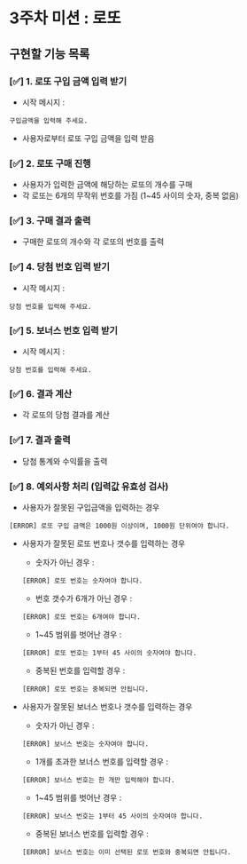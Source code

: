 # 3주차 미션 : 로또 
## 구현할 기능 목록

### [✅] 1. 로또 구입 금액 입력 받기
* 시작 메시지 :
```
구입금액을 입력해 주세요.
```
* 사용자로부터 로또 구입 금액을 입력 받음

### [✅] 2. 로또 구매 진행
* 사용자가 입력한 금액에 해당하는 로또의 개수를 구매
* 각 로또는 6개의 무작위 번호를 가짐 (1~45 사이의 숫자, 중복 없음)

### [✅] 3. 구매 결과 출력
* 구매한 로또의 개수와 각 로또의 번호를 출력

### [✅] 4. 당첨 번호 입력 받기
* 시작 메시지 :
```
당첨 번호를 입력해 주세요.
```

### [✅] 5. 보너스 번호 입력 받기
* 시작 메시지 :
```
당첨 번호를 입력해 주세요.
```

### [✅] 6. 결과 계산
* 각 로또의 당첨 결과를 계산

### [✅] 7. 결과 출력
* 당첨 통계와 수익률을 출력

### [✅] 8. 예외사항 처리 (입력값 유효성 검사)
* 사용자가 잘못된 구입금액을 입력하는 경우
```
[ERROR] 로또 구입 금액은 1000원 이상이며, 1000원 단위여야 합니다.
```

* 사용자가 잘못된 로또 번호나 갯수를 입력하는 경우
    * 숫자가 아닌 경우 :
    ```
    [ERROR] 로또 번호는 숫자여야 합니다.
    ```
    * 번호 갯수가 6개가 아닌 경우 :
    ```
    [ERROR] 로또 번호는 6개여야 합니다.
    ```
    * 1~45 범위를 벗어난 경우 :
    ```
    [ERROR] 로또 번호는 1부터 45 사이의 숫자여야 합니다.
    ```
    * 중복된 번호를 입력할 경우 :
    ```
    [ERROR] 로또 번호는 중복되면 안됩니다.
    ```

* 사용자가 잘못된 보너스 번호나 갯수를 입력하는 경우
    * 숫자가 아닌 경우 :
    ```
    [ERROR] 보너스 번호는 숫자여야 합니다.
    ```
    * 1개를 초과한 보너스 번호를 입력할 경우 :
    ```
    [ERROR] 보너스 번호는 한 개만 입력해야 합니다.
    ```
    * 1~45 범위를 벗어난 경우 :
    ```
    [ERROR] 보너스 번호는 1부터 45 사이의 숫자여야 합니다.
    ```
    * 중복된 보너스 번호를 입력할 경우 :
    ```
    [ERROR] 보너스 번호는 이미 선택된 로또 번호와 중복되면 안됩니다.
    ```
